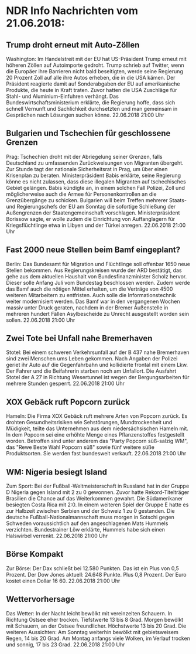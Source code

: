 # NDR Info Nachrichten vom 21.06.2018:


## Trump droht erneut mit Auto-Zöllen
Washington:	Im Handelstreit mit der EU hat US-Präsident Trump erneut mit höheren Zöllen auf Autoimporte gedroht. Trump schrieb auf Twitter, wenn die Europäer ihre Barrieren nicht bald beseitigten, werde seine Regierung 20 Prozent Zoll auf alle ihre Autos erheben, die in die USA kämen. Der Präsident reagierte damit auf Sonderabgaben der EU auf amerikanische Produkte, die heute in Kraft traten. Zuvor hatten die USA Zuschläge für Stahl- und Aluminium-Einfuhren verhängt. Das Bundeswirtschaftsministerium erklärte, die Regierung hoffe, dass sich schnell Vernunft und Sachlichkeit durchsetzten und man gemeinsam in Gesprächen nach Lösungen suchen könne. 22.06.2018 21:00 Uhr 

## Bulgarien und Tschechien für geschlossene Grenzen
Prag: Tschechien droht mit der Abriegelung seiner Grenzen, falls Deutschland zu umfassenden Zurückweisungen von Migranten übergeht. Zur Stunde tagt der nationale Sicherheitsrat in Prag, um über einen Krisenplan zu beraten. Ministerpräsident Babis erklärte, seine Regierung könne es nicht zulassen, dass diese illegalen Migranten auf tschechisches Gebiet gelängen. Babis kündigte an, in einem solchen Fall Polizei, Zoll und möglicherweise auch die Armee für Personenkontrollen an die Grenzübergänge zu schicken. Bulgarien will beim Treffen mehrerer Staats- und Regierungschefs der EU am Sonntag die sofortige Schließung der Außengrenzen der Staatengemeinschaft vorschlagen. Ministerpräsident Borissow sagte, er wolle zudem die Einrichtung von Auffanglagern für Kriegsflüchtlinge etwa in Libyen und der Türkei anregen. 22.06.2018 21:00 Uhr 

## Fast 2000 neue Stellen beim Bamf eingeplant?
Berlin: Das Bundesamt für Migration und Flüchtlinge soll offenbar 1650 neue Stellen bekommen. Aus Regierungskreisen wurde der ARD bestätigt, das gehe aus dem aktuellen Haushalt von Bundesfinanzminister Scholz hervor. Dieser solle Anfang Juli vom Bundestag beschlossen werden. Zudem werde das Bamf auch die nötigen Mittel erhalten, um die Verträge von 4500 weiteren Mitarbeitern zu entfristen. Auch solle die Informationstechnik weiter modernisiert werden. Das Bamf war in den vergangenen Wochen massiv unter Druck geraten, nachdem in der Bremer Außenstelle in mehreren hundert Fällen Asylbescheide zu Unrecht ausgestellt worden sein sollen. 22.06.2018 21:00 Uhr 

## Zwei Tote bei Unfall nahe Bremerhaven
Stotel: 	Bei einem schweren Verkehrsunfall auf der B 437 nahe Bremerhaven sind zwei Menschen ums Leben gekommen. Nach Angaben der Polizei geriet ihr Auto auf die Gegenfahrbahn und kollidierte frontal mit einem Lkw. Der Fahrer und die Beifahrerin starben noch am Unfallort. Die Ausfahrt Stotel der A 27 in Richtung Wesertunnel ist wegen der Bergungsarbeiten für mehrere Stunden gesperrt. 22.06.2018 21:00 Uhr 

## XOX Gebäck ruft Popcorn zurück
Hameln:	Die Firma XOX Gebäck ruft mehrere Arten von Popcorn zurück. Es drohten Gesundheitsrisiken wie Sehstörungen, Mundtrockenheit und Müdigkeit, teilte das Unternehmen aus dem niedersächsischen Hameln mit. In dem Popcorn sei eine erhöhte Menge eines Pflanzenstoffes festgestellt worden. Betroffen sind unter anderem das "Party Popcorn süß-salzig WM", das "Rewe Beste Wahl Popcorn süß" sowie fünf weitere süße Produktsorten. Sie werden fast bundesweit verkauft. 22.06.2018 21:00 Uhr 

## WM: Nigeria besiegt Island
Zum Sport: Bei der Fußball-Weltmeisterschaft in Russland hat in der Gruppe D Nigeria gegen Island mit 2 zu 0 gewonnen. Zuvor hatte Rekord-Titelträger Brasilien die Chance auf das Weiterkommen gewahrt. Die Südamerikaner besiegten Costa Rica mit 2:0. In einem weiteren Spiel der Gruppe E hatte es zur Halbzeit zwischen Serbien und der Schweiz 1 zu 0  gestanden. Die deutsche Fußball-Nationalmannschaft muss morgen in Sotschi gegen Schweden voraussichtlich auf den angeschlagenen Mats Hummels verzichten. Bundestrainer Löw erklärte, Hummels habe sich einen Halswirbel verrenkt. 22.06.2018 21:00 Uhr 

## Börse Kompakt
Zur Börse: Der Dax schließt bei 12.580 Punkten. Das ist ein Plus von 0,5 Prozent. Der Dow Jones aktuell: 24.648 Punkte. Plus 0,8 Prozent. Der Euro kostet einen Dollar 16 60. 22.06.2018 21:00 Uhr 

## Wettervorhersage
Das Wetter: In der Nacht leicht bewölkt mit vereinzelten Schauern. In Richtung Ostsee eher trocken. Tiefstwerte 13 bis 8 Grad. Morgen bewölkt mit Schauern, an der Ostsee freundlicher. Höchstwerte 13 bis 20 Grad. Die weiteren Aussichten: Am Sonntag weiterhin bewölkt mit gebietsweisem Regen, 14 bis 20 Grad. Am Montag anfangs viele Wolken, im Verlauf trocken und sonnig, 17 bis 23 Grad. 22.06.2018 21:00 Uhr 
